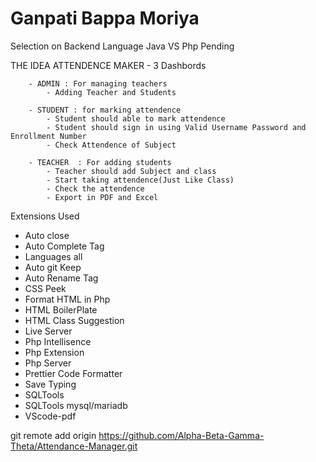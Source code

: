 # Ganpati Bappa Moriya
Selection on Backend Language Java VS Php Pending

THE IDEA ATTENDENCE MAKER - 3 Dashbords 

        - ADMIN : For managing teachers 
            - Adding Teacher and Students
         
        - STUDENT : for marking attendence
            - Student should able to mark attendence 
            - Student should sign in using Valid Username Password and Enrollment Number
            - Check Attendence of Subject

        - TEACHER  : For adding students 
            - Teacher should add Subject and class
            - Start taking attendence(Just Like Class)
            - Check the attendence
            - Export in PDF and Excel

Extensions Used
- Auto close
- Auto Complete Tag
- Languages all
- Auto git Keep
- Auto Rename Tag
- CSS Peek
- Format HTML in Php
- HTML BoilerPlate
- HTML Class Suggestion
- Live Server
- Php Intellisence
- Php Extension
- Php Server
- Prettier Code Formatter
- Save Typing
- SQLTools
- SQLTools mysql/mariadb
- VScode-pdf

git remote add origin https://github.com/Alpha-Beta-Gamma-Theta/Attendance-Manager.git